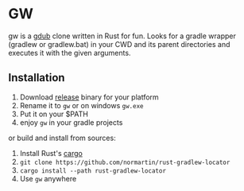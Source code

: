 
# GW
gw is a [gdub](https://github.com/dougborg/gdub) clone written in Rust for fun.
Looks for a gradle wrapper (gradlew or gradlew.bat) in your CWD and its parent directories and executes it with the given arguments.

## Installation

1. Download [release](https://github.com/normartin/rust-gradlew-locator/releases) binary for your platform
2. Rename it to ``gw`` or on windows ``gw.exe``
3. Put it on your $PATH
4. enjoy ``gw`` in your gradle projects

or build and install from sources:

1. Install Rust's [cargo](https://doc.rust-lang.org/cargo/getting-started/installation.html)
2. ``git clone https://github.com/normartin/rust-gradlew-locator``
3. ``cargo install --path rust-gradlew-locator``
4. Use ``gw`` anywhere
